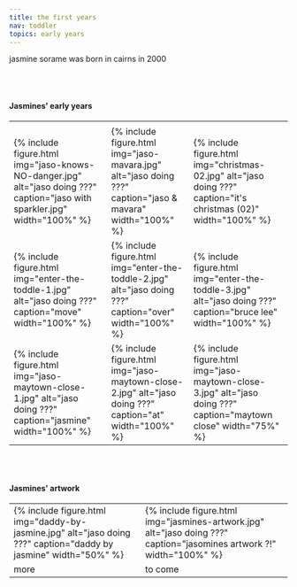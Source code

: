 ```yaml
---
title: the first years
nav: toddler
topics: early years
---
```


jasmine sorame was born in cairns in 2000

<br/>
<br/>

#### Jasmines' early years

<table>
  <tr>
    <td> </td>
    <td> </td>
    <td> </td>
  </tr>
  <tr>
    <td>{% include figure.html img="jaso-knows-NO-danger.jpg" alt="jaso doing ???" caption="jaso with sparkler.jpg" width="100%" %}</td>
    <td>{% include figure.html img="jaso-mavara.jpg" alt="jaso doing ???" caption="jaso & mavara" width="100%" %}</td>
    <td>{% include figure.html img="christmas-02.jpg" alt="jaso doing ???" caption="it's christmas (02)" width="100%" %}</td>
  </tr>
  <tr>
    <td>{% include figure.html img="enter-the-toddle-1.jpg" alt="jaso doing ???" caption="move" width="100%" %}</td>
    <td>{% include figure.html img="enter-the-toddle-2.jpg" alt="jaso doing ???" caption="over" width="100%" %}</td>
    <td>{% include figure.html img="enter-the-toddle-3.jpg" alt="jaso doing ???" caption="bruce lee" width="100%" %}</td>
  </tr>
  <tr>
    <td>{% include figure.html img="jaso-maytown-close-1.jpg" alt="jaso doing ???" caption="jasmine" width="100%" %}</td>
    <td>{% include figure.html img="jaso-maytown-close-2.jpg" alt="jaso doing ???" caption="at" width="100%" %}</td>
    <td>{% include figure.html img="jaso-maytown-close-3.jpg" alt="jaso doing ???" caption="maytown close" width="75%" %}</td>
  </tr>
 </table>

<br/><br/>

#### Jasmines' artwork

<table>
  <tr>
    <td>{% include figure.html img="daddy-by-jasmine.jpg" alt="jaso doing ???" caption="daddy by jasmine" width="50%" %}</td>
    <td>{% include figure.html img="jasmines-artwork.jpg" alt="jaso doing ???" caption="jasomines artwork ?!" width="100%" %}</td>
  </tr>
  <tr>
    <td>more</td>
    <td>to come</td>
  </tr>
</table>
